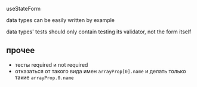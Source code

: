 useStateForm

data types can be easily written by example

data types' tests should only contain testing its validator, not the form itself

## прочее
- тесты required и not required
- отказаться от такого вида имен
  `arrayProp[0].name`
  и делать только такие `arrayProp.0.name`
